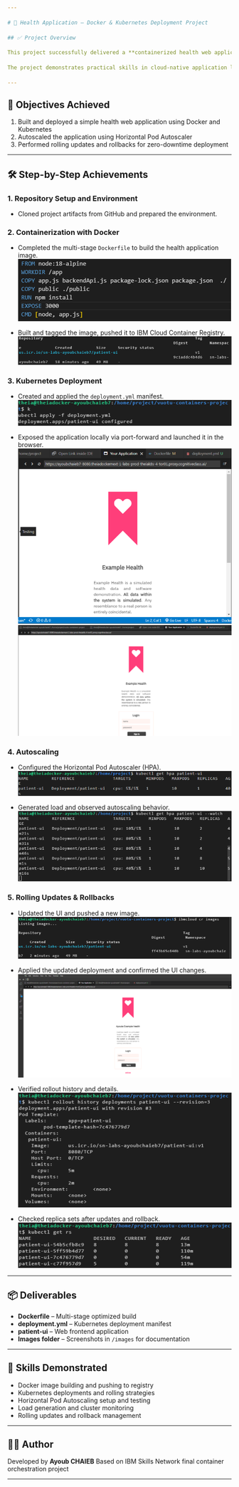 ```yaml
---

# 🏥 Health Application – Docker & Kubernetes Deployment Project

## ✅ Project Overview

This project successfully delivered a **containerized health web application** and deployed it on **Kubernetes** with advanced features. It covered building the app with Docker, pushing to IBM Cloud Container Registry, deploying via Kubernetes, implementing **Horizontal Pod Autoscaler (HPA)**, and managing **rolling updates and rollbacks**.

The project demonstrates practical skills in cloud-native application lifecycle management and container orchestration.

---
```


## 🎯 Objectives Achieved

1. Built and deployed a simple health web application using Docker and Kubernetes
2. Autoscaled the application using Horizontal Pod Autoscaler
3. Performed rolling updates and rollbacks for zero-downtime deployment

---

## 🛠 Step-by-Step Achievements

### 1. Repository Setup and Environment

* Cloned project artifacts from GitHub and prepared the environment.

### 2. Containerization with Docker

* Completed the multi-stage `Dockerfile` to build the health application image.
  ![Dockerfile](images/dockerfile.png)

* Built and tagged the image, pushed it to IBM Cloud Container Registry.
  ![IBM Cloud Registry Images](images/crimages.png)

### 3. Kubernetes Deployment

* Created and applied the `deployment.yml` manifest.
  ![Deployment YAML Applied](images/deployment.png)

* Exposed the application locally via port-forward and launched it in the browser.
  ![Running Application](images/app.png)
  ![Running Application Alternative](images/app2.png)

### 4. Autoscaling

* Configured the Horizontal Pod Autoscaler (HPA).
  ![HPA Created](images/hpa.png)

* Generated load and observed autoscaling behavior.
  ![HPA Scaling Under Load](images/hpa2.png)

### 5. Rolling Updates & Rollbacks

* Updated the UI and pushed a new image.
  ![Updated Image Built](images/uphealth.png)

* Applied the updated deployment and confirmed the UI changes.
  ![Updated Application](images/up-app.png)

* Verified rollout history and details.
  ![Rollout History](images/rev.png)

* Checked replica sets after updates and rollback.
  ![Replica Sets](images/rs.png)

---

## 📦 Deliverables

* **Dockerfile** – Multi-stage optimized build
* **deployment.yml** – Kubernetes deployment manifest
* **patient-ui** – Web frontend application
* **Images folder** – Screenshots in `/images` for documentation

---

## 🧠 Skills Demonstrated

* Docker image building and pushing to registry
* Kubernetes deployments and rolling strategies
* Horizontal Pod Autoscaling setup and testing
* Load generation and cluster monitoring
* Rolling updates and rollback management

---

## 👨‍💻 Author

Developed by **Ayoub CHAIEB**
Based on IBM Skills Network final container orchestration project

---
